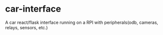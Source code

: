# car-interface
A car react/flask interface running on a RPI with peripherals(odb, cameras, relays, sensors, etc.) 
